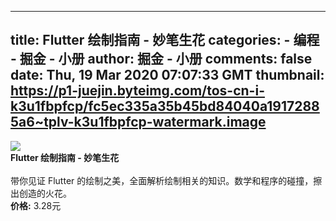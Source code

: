 
---
title: Flutter 绘制指南 - 妙笔生花
categories: 
    - 编程
    - 掘金 - 小册
author: 掘金 - 小册
comments: false
date: Thu, 19 Mar 2020 07:07:33 GMT
thumbnail: https://p1-juejin.byteimg.com/tos-cn-i-k3u1fbpfcp/fc5ec335a35b45bd84040a19172885a6~tplv-k3u1fbpfcp-watermark.image
---

<div>   
<img src="https://p1-juejin.byteimg.com/tos-cn-i-k3u1fbpfcp/fc5ec335a35b45bd84040a19172885a6~tplv-k3u1fbpfcp-watermark.image" referrerpolicy="no-referrer"><br>
            <strong>Flutter 绘制指南 - 妙笔生花 </strong><br><br>
            带你见证 Flutter 的绘制之美，全面解析绘制相关的知识。数学和程序的碰撞，擦出创造的火花。<br>
            <strong>价格:</strong> 3.28元
          
</div>
            